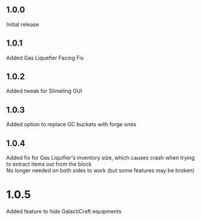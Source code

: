## 1.0.0
Initial release  
## 1.0.1
Added Gas Liquefier Facing Fix   
## 1.0.2
Added tweak for Slimeling GUI  
## 1.0.3
Added option to replace GC buckets with forge ones  
## 1.0.4
Added fix for Gas Liquifier's inventory size, which causes crash when trying to extract items out from the block  
No longer needed on both sides to work (but some features may be broken)  
# 1.0.5
Added feature to hide GalactiCraft equipments  